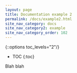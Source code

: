 ```yaml
---
layout: page
title: Documentation example 2
permalink: /docs/example2.html
site_nav_category: docs
site_nav_category2: example
site_nav_category_order: 102
---
```

{::options toc_levels="2"/}

* TOC
{:toc}

Blah blah
